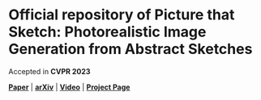 # Official repository of **Picture that Sketch: Photorealistic Image Generation from Abstract Sketches**

Accepted in **CVPR 2023**

[**Paper**](https://arxiv.org/pdf/2303.11162) | [**arXiv**](https://arxiv.org/abs/2303.11162) | [**Video**](https://subhadeepkoley.github.io/PictureThatSketch/)
 | [**Project Page**](https://subhadeepkoley.github.io/PictureThatSketch/)
